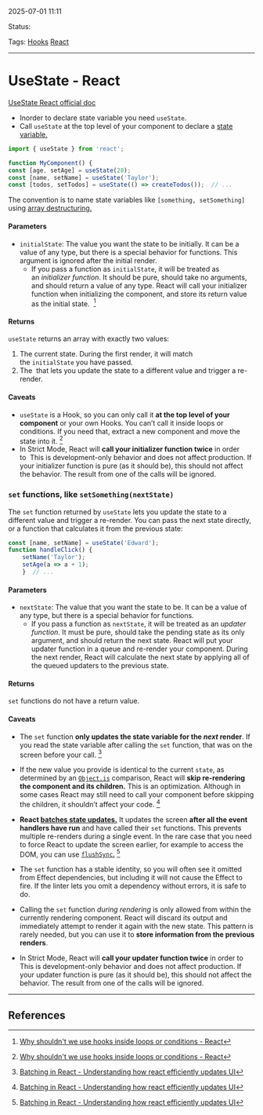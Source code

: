 
2025-07-01 11:11

Status:

Tags: [Hooks](Hooks) [React](../../../3%20-%20Tags/React.md)

---
# UseState - React
[UseState React official doc](https://react.dev/reference/react/useState)

- Inorder to declare state variable you need `useState`.
- Call `useState` at the top level of your component to declare a [state variable.](https://react.dev/learn/state-a-components-memory)

```jsx
import { useState } from 'react';

function MyComponent() {  
const [age, setAge] = useState(28);  
const [name, setName] = useState('Taylor');  
const [todos, setTodos] = useState(() => createTodos());  // ...
```

The convention is to name state variables like `[something, setSomething]` using [array destructuring.](https://javascript.info/destructuring-assignment)

[](https://react.dev/reference/react/useState#usage)

#### Parameters [](https://react.dev/reference/react/useState#parameters%20"Link%20for%20Parameters")

- `initialState`: The value you want the state to be initially. It can be a value of any type, but there is a special behavior for functions. This argument is ignored after the initial render.
    - If you pass a function as `initialState`, it will be treated as an _initializer function_. It should be pure, should take no arguments, and should return a value of any type. React will call your initializer function when initializing the component, and store its return value as the initial state. [](https://react.dev/reference/react/useState#avoiding-recreating-the-initial-state)  [^1]

#### Returns [](https://react.dev/reference/react/useState#returns%20"Link%20for%20Returns")

`useState` returns an array with exactly two values:

1. The current state. During the first render, it will match the `initialState` you have passed.
2. The [](https://react.dev/reference/react/useState#setstate) that lets you update the state to a different value and trigger a re-render.

#### Caveats [](https://react.dev/reference/react/useState#caveats%20"Link%20for%20Caveats")

- `useState` is a Hook, so you can only call it **at the top level of your component** or your own Hooks. You can’t call it inside loops or conditions. If you need that, extract a new component and move the state into it. [^1]
- In Strict Mode, React will **call your initializer function twice** in order to [](https://react.dev/reference/react/useState#my-initializer-or-updater-function-runs-twice) This is development-only behavior and does not affect production. If your initializer function is pure (as it should be), this should not affect the behavior. The result from one of the calls will be ignored.

### `set` functions, like `setSomething(nextState)` [](https://react.dev/reference/react/useState#setstate%20"Link%20for%20this%20heading")

The `set` function returned by `useState` lets you update the state to a different value and trigger a re-render. You can pass the next state directly, or a function that calculates it from the previous state:

```jsx
const [name, setName] = useState('Edward');
function handleClick() {  
	setName('Taylor');  
	setAge(a => a + 1);
	}  // ...
```

#### Parameters [](https://react.dev/reference/react/useState#setstate-parameters%20"Link%20for%20Parameters")

- `nextState`: The value that you want the state to be. It can be a value of any type, but there is a special behavior for functions.
    - If you pass a function as `nextState`, it will be treated as an _updater function_. It must be pure, should take the pending state as its only argument, and should return the next state. React will put your updater function in a queue and re-render your component. During the next render, React will calculate the next state by applying all of the queued updaters to the previous state. [](https://react.dev/reference/react/useState#updating-state-based-on-the-previous-state)

#### Returns [](https://react.dev/reference/react/useState#setstate-returns%20"Link%20for%20Returns")

`set` functions do not have a return value.

#### Caveats [](https://react.dev/reference/react/useState#setstate-caveats%20"Link%20for%20Caveats")

- The `set` function **only updates the state variable for the _next_ render**. If you read the state variable after calling the `set` function, [](https://react.dev/reference/react/useState#ive-updated-the-state-but-logging-gives-me-the-old-value) that was on the screen before your call. [^2]
    
- If the new value you provide is identical to the current `state`, as determined by an [`Object.is`](https://developer.mozilla.org/en-US/docs/Web/JavaScript/Reference/Global_Objects/Object/is) comparison, React will **skip re-rendering the component and its children.** This is an optimization. Although in some cases React may still need to call your component before skipping the children, it shouldn’t affect your code. [^2]
    
- **React [batches state updates.](https://react.dev/learn/queueing-a-series-of-state-updates)** It updates the screen **after all the event handlers have run** and have called their `set` functions. This prevents multiple re-renders during a single event. In the rare case that you need to force React to update the screen earlier, for example to access the DOM, you can use [`flushSync`.](https://react.dev/reference/react-dom/flushSync) [^2]
    
- The `set` function has a stable identity, so you will often see it omitted from Effect dependencies, but including it will not cause the Effect to fire. If the linter lets you omit a dependency without errors, it is safe to do. [](https://react.dev/learn/removing-effect-dependencies#move-dynamic-objects-and-functions-inside-your-effect)
    
- Calling the `set` function _during rendering_ is only allowed from within the currently rendering component. React will discard its output and immediately attempt to render it again with the new state. This pattern is rarely needed, but you can use it to **store information from the previous renders**. [](https://react.dev/reference/react/useState#storing-information-from-previous-renders)
    
- In Strict Mode, React will **call your updater function twice** in order to [](https://react.dev/reference/react/useState#my-initializer-or-updater-function-runs-twice) This is development-only behavior and does not affect production. If your updater function is pure (as it should be), this should not affect the behavior. The result from one of the calls will be ignored.

---
## References
[^1]: [Why shouldn't we use hooks inside loops or conditions - React](Why%20shouldn't%20we%20use%20hooks%20inside%20loops%20or%20conditions%20-%20React.md)
[^2]: [Batching in React - Understanding how react efficiently updates UI](Batching%20in%20React%20-%20Understanding%20how%20react%20efficiently%20updates%20UI.md)
